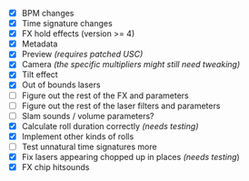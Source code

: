 - [x] BPM changes
- [x] Time signature changes
- [x] FX hold effects (version >= 4)
- [x] Metadata
- [x] Preview *(requires patched USC)*
- [x] Camera *(the specific multipliers might still need tweaking)*
- [x] Tilt effect
- [x] Out of bounds lasers
- [ ] Figure out the rest of the FX and parameters
- [ ] Figure out the rest of the laser filters and parameters
- [ ] Slam sounds / volume parameters?
- [x] Calculate roll duration correctly *(needs testing)*
- [x] Implement other kinds of rolls
- [ ] Test unnatural time signatures more
- [x] Fix lasers appearing chopped up in places *(needs testing*)
- [x] FX chip hitsounds